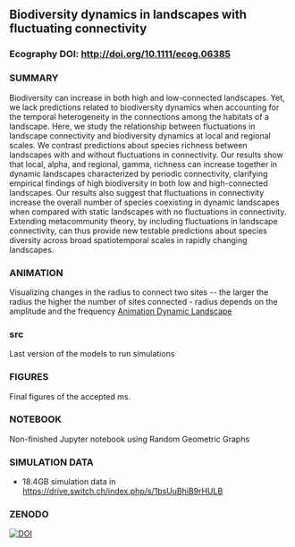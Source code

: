 ## Biodiversity dynamics in landscapes with fluctuating connectivity

### Ecography DOI: http://doi.org/10.1111/ecog.06385

### SUMMARY
Biodiversity can increase in both high and low-connected landscapes. Yet, we lack predictions related to biodiversity dynamics when accounting for the temporal heterogeneity in the connections among the habitats of a landscape. Here, we study the relationship between fluctuations in landscape connectivity and biodiversity dynamics at local and regional scales. We contrast predictions about species richness between landscapes with and without fluctuations in connectivity. Our results show that local, alpha, and regional, gamma, richness can increase together in dynamic landscapes characterized by periodic connectivity, clarifying empirical findings of high biodiversity in both low and high-connected landscapes. Our results also suggest that fluctuations in connectivity increase the overall number of species coexisting in dynamic landscapes when compared with static landscapes with no fluctuations in connectivity. Extending metacommunity theory, by including fluctuations in landscape connectivity, can thus provide new testable predictions about species diversity across broad spatiotemporal scales in rapidly changing landscapes.

### ANIMATION
Visualizing changes in the radius to connect two sites -- the larger the radius the higher the number of sites connected - radius depends on the amplitude and the frequency
[Animation Dynamic Landscape](/AnimationSeasonal/RGN_f0.1_f0.9.avi)

### src
Last version of the models to run simulations

### FIGURES
Final figures of the accepted ms.

### NOTEBOOK
Non-finished Jupyter notebook using Random Geometric Graphs

### SIMULATION DATA
* 18.4GB simulation data in https://drive.switch.ch/index.php/s/1bsUuBhiB9rHULB

### ZENODO
[![DOI](https://zenodo.org/badge/111830799.svg)](https://zenodo.org/badge/latestdoi/111830799)


